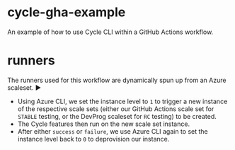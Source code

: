# cycle-gha-example
An example of how to use Cycle CLI within a GitHub Actions workflow.

# runners
The runners used for this workflow are dynamically spun up from an Azure scaleset. ▶️

- Using Azure CLI, we set the instance level to `1` to trigger a new instance of the respective scale sets (either our GitHub Actions scale set for `STABLE` testing, or the DevProg scaleset for `RC` testing) to be created.
- The Cycle features then run on the new scale set instance.
- After either `success` or `failure`, we use Azure CLI again to set the instance level back to `0` to deprovision our instance.
